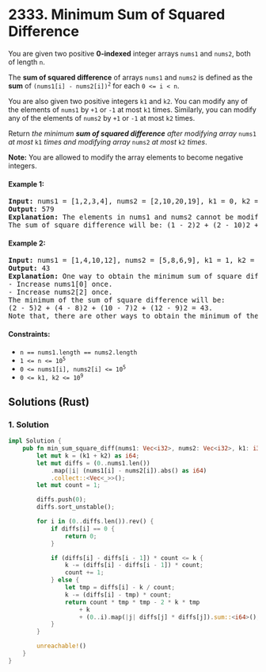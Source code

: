 # 2333. Minimum Sum of Squared Difference
You are given two positive **0-indexed** integer arrays `nums1` and `nums2`, both of length `n`.

The **sum of squared difference** of arrays `nums1` and `nums2` is defined as the **sum** of <code>(nums1[i] - nums2[i])<sup>2</sup></code> for each `0 <= i < n`.

You are also given two positive integers `k1` and `k2`. You can modify any of the elements of `nums1` by `+1` or `-1` at most `k1` times. Similarly, you can modify any of the elements of `nums2` by `+1` or `-1` at most `k2` times.

Return *the minimum **sum of squared difference** after modifying array* `nums1` *at most* `k1` *times and modifying array* `nums2` *at most* `k2` *times*.

**Note:** You are allowed to modify the array elements to become negative integers.

#### Example 1:
<pre>
<strong>Input:</strong> nums1 = [1,2,3,4], nums2 = [2,10,20,19], k1 = 0, k2 = 0
<strong>Output:</strong> 579
<strong>Explanation:</strong> The elements in nums1 and nums2 cannot be modified because k1 = 0 and k2 = 0.
The sum of square difference will be: (1 - 2)2 + (2 - 10)2 + (3 - 20)2 + (4 - 19)2 = 579.
</pre>

#### Example 2:
<pre>
<strong>Input:</strong> nums1 = [1,4,10,12], nums2 = [5,8,6,9], k1 = 1, k2 = 1
<strong>Output:</strong> 43
<strong>Explanation:</strong> One way to obtain the minimum sum of square difference is:
- Increase nums1[0] once.
- Increase nums2[2] once.
The minimum of the sum of square difference will be:
(2 - 5)2 + (4 - 8)2 + (10 - 7)2 + (12 - 9)2 = 43.
Note that, there are other ways to obtain the minimum of the sum of square difference, but there is no way to obtain a sum smaller than 43.
</pre>

#### Constraints:
* `n == nums1.length == nums2.length`
* <code>1 <= n <= 10<sup>5</sup></code>
* <code>0 <= nums1[i], nums2[i] <= 10<sup>5</sup></code>
* <code>0 <= k1, k2 <= 10<sup>9</sup></code>

## Solutions (Rust)

### 1. Solution
```Rust
impl Solution {
    pub fn min_sum_square_diff(nums1: Vec<i32>, nums2: Vec<i32>, k1: i32, k2: i32) -> i64 {
        let mut k = (k1 + k2) as i64;
        let mut diffs = (0..nums1.len())
            .map(|i| (nums1[i] - nums2[i]).abs() as i64)
            .collect::<Vec<_>>();
        let mut count = 1;

        diffs.push(0);
        diffs.sort_unstable();

        for i in (0..diffs.len()).rev() {
            if diffs[i] == 0 {
                return 0;
            }

            if (diffs[i] - diffs[i - 1]) * count <= k {
                k -= (diffs[i] - diffs[i - 1]) * count;
                count += 1;
            } else {
                let tmp = diffs[i] - k / count;
                k -= (diffs[i] - tmp) * count;
                return count * tmp * tmp - 2 * k * tmp
                    + k
                    + (0..i).map(|j| diffs[j] * diffs[j]).sum::<i64>();
            }
        }

        unreachable!()
    }
}
```
